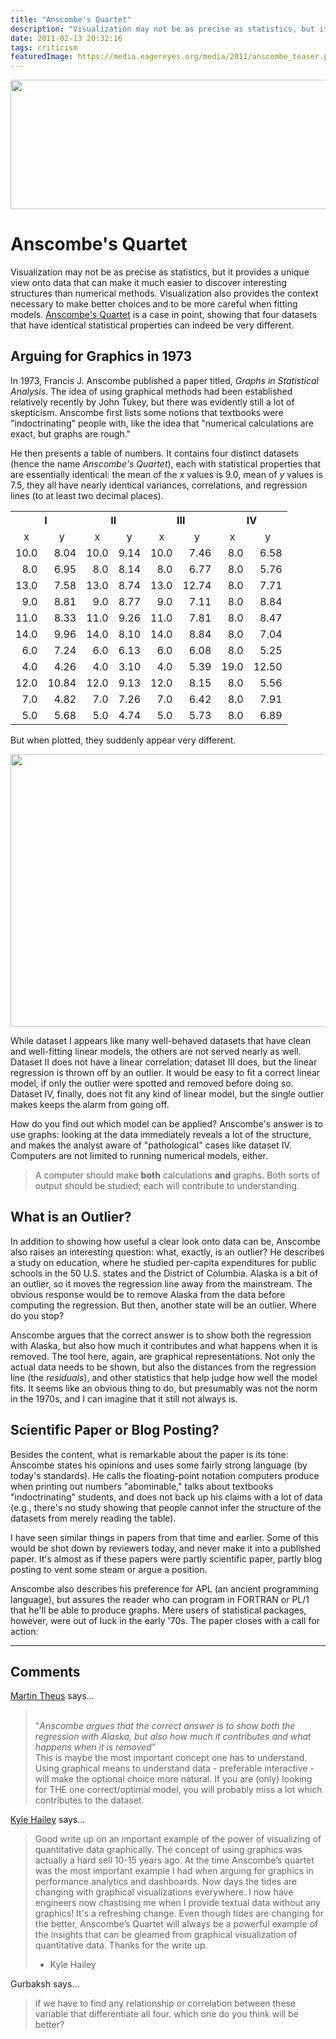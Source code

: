 ```yaml
---
title: "Anscombe's Quartet"
description: "Visualization may not be as precise as statistics, but it provides a unique view onto data that can make it much easier to discover interesting structures than numerical methods. Visualization also provides the context necessary to make better choices and to be more careful when fitting models. Anscombe's Quartet is a case in point, showing that four datasets that have identical statistical properties can indeed be very different."
date: 2011-02-13 20:32:16
tags: criticism
featuredImage: https://media.eagereyes.org/media/2011/anscombe_teaser.png
---
```


<p align="center"><img src="https://media.eagereyes.org/media/2011/anscombe_teaser.png" alt="" width="600" height="207" /></p>

# Anscombe's Quartet
Visualization may not be as precise as statistics, but it provides a unique view onto data that can make it much easier to discover interesting structures than numerical methods. Visualization also provides the context necessary to make better choices and to be more careful when fitting models. <a href="http://en.wikipedia.org/wiki/Anscombe's_quartet" target="_blank">Anscombe's Quartet</a> is a case in point, showing that four datasets that have identical statistical properties can indeed be very different.

## Arguing for Graphics in 1973

In 1973, Francis J. Anscombe published a paper titled, <em>Graphs in Statistical Analysis</em>. The idea of using graphical methods had been established relatively recently by John Tukey, but there was evidently still a lot of skepticism. Anscombe first lists some notions that textbooks were "indoctrinating" people with, like the idea that "numerical calculations are exact, but graphs are rough."

He then presents a table of numbers. It contains four distinct datasets (hence the name <em>Anscombe's Quartet</em>), each with statistical properties that are essentially identical: the mean of the <em>x</em> values is 9.0, mean of <em>y</em> values is 7.5, they all have nearly identical variances, correlations, and regression lines (to at least two decimal places).

<table>
<tbody>
<tr>
<th style="text-align: center;" colspan="2">I</th>
<th style="text-align: center;" colspan="2">II</th>
<th style="text-align: center;" colspan="2">III</th>
<th style="text-align: center;" colspan="2">IV</th>
</tr>
<tr>
<td style="text-align: center;">x</td>
<td style="text-align: center;">y</td>
<td style="text-align: center;">x</td>
<td style="text-align: center;">y</td>
<td style="text-align: center;">x</td>
<td style="text-align: center;">y</td>
<td style="text-align: center;">x</td>
<td style="text-align: center;">y</td>
</tr>
<tr>
<td style="text-align: right;">10.0</td>
<td style="text-align: right;">8.04</td>
<td style="text-align: right;">10.0</td>
<td style="text-align: right;">9.14</td>
<td style="text-align: right;">10.0</td>
<td style="text-align: right;">7.46</td>
<td style="text-align: right;">8.0</td>
<td style="text-align: right;">6.58</td>
</tr>
<tr>
<td style="text-align: right;">8.0</td>
<td style="text-align: right;">6.95</td>
<td style="text-align: right;">8.0</td>
<td style="text-align: right;">8.14</td>
<td style="text-align: right;">8.0</td>
<td style="text-align: right;">6.77</td>
<td style="text-align: right;">8.0</td>
<td style="text-align: right;">5.76</td>
</tr>
<tr>
<td style="text-align: right;">13.0</td>
<td style="text-align: right;">7.58</td>
<td style="text-align: right;">13.0</td>
<td style="text-align: right;">8.74</td>
<td style="text-align: right;">13.0</td>
<td style="text-align: right;">12.74</td>
<td style="text-align: right;">8.0</td>
<td style="text-align: right;">7.71</td>
</tr>
<tr>
<td style="text-align: right;">9.0</td>
<td style="text-align: right;">8.81</td>
<td style="text-align: right;">9.0</td>
<td style="text-align: right;">8.77</td>
<td style="text-align: right;">9.0</td>
<td style="text-align: right;">7.11</td>
<td style="text-align: right;">8.0</td>
<td style="text-align: right;">8.84</td>
</tr>
<tr>
<td style="text-align: right;">11.0</td>
<td style="text-align: right;">8.33</td>
<td style="text-align: right;">11.0</td>
<td style="text-align: right;">9.26</td>
<td style="text-align: right;">11.0</td>
<td style="text-align: right;">7.81</td>
<td style="text-align: right;">8.0</td>
<td style="text-align: right;">8.47</td>
</tr>
<tr>
<td style="text-align: right;">14.0</td>
<td style="text-align: right;">9.96</td>
<td style="text-align: right;">14.0</td>
<td style="text-align: right;">8.10</td>
<td style="text-align: right;">14.0</td>
<td style="text-align: right;">8.84</td>
<td style="text-align: right;">8.0</td>
<td style="text-align: right;">7.04</td>
</tr>
<tr>
<td style="text-align: right;">6.0</td>
<td style="text-align: right;">7.24</td>
<td style="text-align: right;">6.0</td>
<td style="text-align: right;">6.13</td>
<td style="text-align: right;">6.0</td>
<td style="text-align: right;">6.08</td>
<td style="text-align: right;">8.0</td>
<td style="text-align: right;">5.25</td>
</tr>
<tr>
<td style="text-align: right;">4.0</td>
<td style="text-align: right;">4.26</td>
<td style="text-align: right;">4.0</td>
<td style="text-align: right;">3.10</td>
<td style="text-align: right;">4.0</td>
<td style="text-align: right;">5.39</td>
<td style="text-align: right;">19.0</td>
<td style="text-align: right;">12.50</td>
</tr>
<tr>
<td style="text-align: right;">12.0</td>
<td style="text-align: right;">10.84</td>
<td style="text-align: right;">12.0</td>
<td style="text-align: right;">9.13</td>
<td style="text-align: right;">12.0</td>
<td style="text-align: right;">8.15</td>
<td style="text-align: right;">8.0</td>
<td style="text-align: right;">5.56</td>
</tr>
<tr>
<td style="text-align: right;">7.0</td>
<td style="text-align: right;">4.82</td>
<td style="text-align: right;">7.0</td>
<td style="text-align: right;">7.26</td>
<td style="text-align: right;">7.0</td>
<td style="text-align: right;">6.42</td>
<td style="text-align: right;">8.0</td>
<td style="text-align: right;">7.91</td>
</tr>
<tr>
<td style="text-align: right;">5.0</td>
<td style="text-align: right;">5.68</td>
<td style="text-align: right;">5.0</td>
<td style="text-align: right;">4.74</td>
<td style="text-align: right;">5.0</td>
<td style="text-align: right;">5.73</td>
<td style="text-align: right;">8.0</td>
<td style="text-align: right;">6.89</td>
</tr>
</tbody>
</table>

But when plotted, they suddenly appear very different.

<p align="center"><img src="https://media.eagereyes.org/media/2011/anscombe.png" alt="" width="600" height="436" /></p>

While dataset I appears like many well-behaved datasets that have clean and well-fitting linear models, the others are not served nearly as well. Dataset II does not have a linear correlation; dataset III does, but the linear regression is thrown off by an outlier. It would be easy to fit a correct linear model, if only the outlier were spotted and removed before doing so. Dataset IV, finally, does not fit any kind of linear model, but the single outlier makes keeps the alarm from going off.

How do you find out which model can be applied? Anscombe's answer is to use graphs: looking at the data immediately reveals a lot of the structure, and makes the analyst aware of "pathological" cases like dataset IV. Computers are not limited to running numerical models, either.

>	A computer should make <strong>both</strong> calculations <strong>and</strong> graphs. Both sorts of output should be studied; each will contribute to understanding.

## What is an Outlier?

In addition to showing how useful a clear look onto data can be, Anscombe also raises an interesting question: what, exactly, is an outlier? He describes a study on education, where he studied per-capita expenditures for public schools in the 50 U.S. states and the District of Columbia. Alaska is a bit of an outlier, so it moves the regression line away from the mainstream. The obvious response would be to remove Alaska from the data before computing the regression. But then, another state will be an outlier. Where do you stop?

Anscombe argues that the correct answer is to show both the regression with Alaska, but also how much it contributes and what happens when it is removed. The tool here, again, are graphical representations. Not only the actual data needs to be shown, but also the distances from the regression line (the <em>residuals</em>), and other statistics that help judge how well the model fits. It seems like an obvious thing to do, but presumably was not the norm in the 1970s, and I can imagine that it still not always is.

## Scientific Paper or Blog Posting?

Besides the content, what is remarkable about the paper is its tone: Anscombe states his opinions and uses some fairly strong language (by today's standards). He calls the floating-point notation computers produce when printing out numbers "abominable," talks about textbooks "indoctrinating" students, and does not back up his claims with a lot of data (e.g., there's no study showing that people cannot infer the structure of the datasets from merely reading the table).

I have seen similar things in papers from that time and earlier. Some of this would be shot down by reviewers today, and never make it into a published paper. It's almost as if these papers were partly scientific paper, partly blog posting to vent some steam or argue a position.

Anscombe also describes his preference for APL (an ancient programming language), but assures the reader who can program in FORTRAN or PL/1 that he'll be able to produce graphs. Mere users of statistical packages, however, were out of luck in the early '70s. The paper closes with a call for action:

<PostedBy />


<aside class="comments">

---
## Comments

<a href="http://www.theusRus.de/blog" rel="nofollow noopener" target="_blank">Martin Theus</a> says…
>	<br>
>	"<em>Anscombe argues that the correct answer is to show both the regression with Alaska, but also how much it contributes and what happens when it is removed</em>"
>	
>	<br>
>	This is maybe the most important concept one has to understand. Using graphical means to understand data - preferable interactive - will make the optional choice more natural. If you are (only) looking for THE one correct/optimal model, you will probably miss a lot which contributes to the dataset.

<a href="http://dboptimizer.com" rel="nofollow noopener" target="_blank">Kyle Hailey</a> says…
>	Good write up on an important example of the power of visualizing of quantitative data graphically. The concept of using graphics was actually a hard sell 10-15 years ago. At the time Anscombe’s quartet was the most important example I had when arguing for graphics in performance analytics and dashboards. Now days the tides are changing with graphical visualizations everywhere. I now have engineers now chastising me when I provide textual data without any graphics! It's a refreshing change.
>	Even though tides are changing for the better, Anscombe’s Quartet will always be a powerful example of the insights that can be gleamed from  graphical visualization of quantitative data.  Thanks for the write up.
>	
>	- Kyle Hailey

Gurbaksh says…
>	if we have to find any relationship or correlation between these variable that differentiate all four. which one do you think will be better?

</aside>

